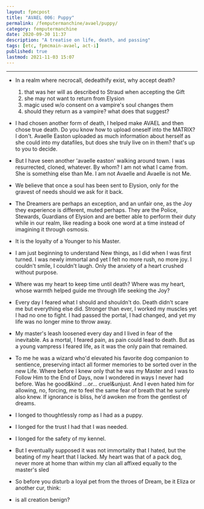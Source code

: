 ```yaml
---
layout: fpmcpost
title: "AVAEL 006: Puppy"
permalink: /femputermanchine/avael/puppy/
category: femputermanchine
date: 2020-09-30 11:37
description: "A treatise on life, death, and passing"
tags: [etc, fpmcmain-avael, act-i]
published: true
lastmod: 2021-11-03 15:07
---
```

[//]: # ( 10/15/21  -linkout removed)
[//]: # ( 11/03/21  -title added)

*****


* In a realm where necrocall, dedeathify exist, why accept death?
  1. that was her will as described to Straud when accepting the Gift
  2. she may not want to return from Elysion
  3. magic used w/o consent on a vampire's soul changes them
  4. should they return as a vampire? what does that suggest?
  
* I had chosen another form of death, I helped make AVAEL and then chose true death. Do you know how to upload oneself into the MATRIX? I don't. Avaelle Easton uploaded as much information about herself as she could into my datafiles, but does she truly live on in them? that's up to you to decide.

* But I have seen another 'avaelle easton' walking around town. I was resurrected, cloned, whatever. By whom? I am not what I came from. She is something else than Me. I am not Avaelle and Avaelle is not Me.

* We believe that once a soul has been sent to Elysion, only for the gravest of needs should we ask for it back.

* The Dreamers are perhaps an exception, and an unfair one, as the Joy they experience is different, muted perhaps. They are the Police, Stewards, Guardians of Elysion and are better able to perform their duty while in our realm, like reading a book one word at a time instead of imagining it through osmosis.

* It is the loyalty of a Younger to his Master.

* I am just beginning to understand New things, as I did when I was first turned. I was newly immortal and yet I felt no more rush, no more joy. I couldn't smile, I couldn't laugh. Only the anxiety of a heart crushed without purpose.

* Where was my heart to keep time until death? Where was my heart, whose warmth helped guide me through life seeking the Joy?

* Every day I feared what I should and shouldn't do. Death didn't scare me but everything else did. Stronger than ever, I worked my muscles yet I had no one to fight. I had passed the portal, I had changed, and yet my life was no longer mine to throw away.

* My master's leash loosened every day and I lived in fear of the inevitable. As a mortal, I feared pain, as pain could lead to death. But as a young vampress I feared life, as it was the only pain that remained.

* To me he was a wizard who'd elevated his favorite dog companion to sentience, preserving intact all former memories to be sorted over in the new Life. Where before I knew only that he was my Master and I was to Follow Him to the End of Days, now I wondered in ways I never had before. Was he good&kind ...or... cruel&unjust. And I even hated him for allowing, no, forcing, me to feel the same fear of breath that he surely also knew. If ignorance is bliss, he'd awoken me from the gentlest of dreams.

* I longed to thoughtlessly romp as I had as a puppy.

* I longed for the trust I had that I was needed.

* I longed for the safety of my kennel.

* But I eventually supposed it was not immortality that I hated, but the beating of my heart that I lacked. My heart was that of a pack dog, never more at home than within my clan all affixed equally to the master's sled

* So before you disturb a loyal pet from the throes of Dream, be it Eliza or another cur, think:

* is all creation benign?


